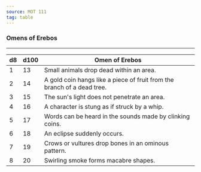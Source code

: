 ```yaml
---
source: MOT 111
tag: table
---
```


### Omens of Erebos
---
|d8|d100|Omen of Erebos|
|----|---|-----------|
|1|13|Small animals drop dead within an area.|
|2|14|A gold coin hangs like a piece of fruit from the branch of a dead tree.|
|3|15|The sun's light does not penetrate an area.|
|4|16|A character is stung as if struck by a whip.|
|5|17|Words can be heard in the sounds made by clinking coins.|
|6|18|An eclipse suddenly occurs.|
|7|19|Crows or vultures drop bones in an ominous pattern.|
|8|20|Swirling smoke forms macabre shapes.|
